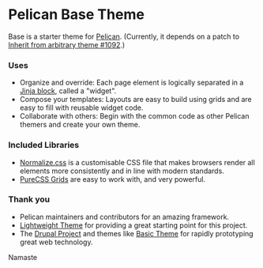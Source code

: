 # Pelican Base Theme

Base is a starter theme for [Pelican](https://github.com/getpelican/pelican).  (Currently, it depends on a patch to [Inherit from arbitrary theme #1092](https://github.com/getpelican/pelican/issues/1092).)

### Uses
* Organize and override:  Each page element is logically separated in a [Jinja block](http://jinja.pocoo.org/docs/templates/#block), called a "widget".
* Compose your templates:  Layouts are easy to build using grids and are easy to fill with reusable widget code.
* Collaborate with others:  Begin with the common code as other Pelican themers and create your own theme.

### Included Libraries
* [Normalize.css](https://github.com/necolas/normalize.css/) is a customisable CSS file that makes browsers render all elements more consistently and in line with modern standards.
* [PureCSS Grids](http://purecss.io/grids/) are easy to work with, and very powerful.

### Thank you
* Pelican maintainers and contributors for an amazing framework.
* [Lightweight Theme](https://github.com/getpelican/pelican-themes/tree/master/lightweight) for providing a great starting point for this project.
* The [Drupal Project](https://drupal.org) and themes like [Basic Theme](https://drupal.org/project/basic) for rapidly prototyping great web technology.

Namaste